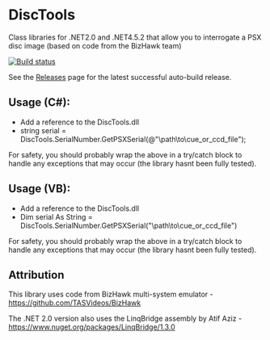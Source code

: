 # DiscTools
Class libraries for .NET2.0 and .NET4.5.2 that allow you to interrogate a PSX disc image (based on code from the BizHawk team)

[![Build status](https://ci.appveyor.com/api/projects/status/58juhmjpih7mw266/branch/master?svg=true)](https://ci.appveyor.com/project/Asnivor/disctools/branch/master)

See the [Releases](https://github.com/Asnivor/DiscTools/releases) page for the latest successful auto-build release.

## Usage (C#):

* Add a reference to the DiscTools.dll
* string serial = DiscTools.SerialNumber.GetPSXSerial(@"\path\to\cue_or_ccd_file");

For safety, you should probably wrap the above in a try/catch block to handle any exceptions that may occur (the library hasnt been fully tested).

## Usage (VB):

* Add a reference to the DiscTools.dll
* Dim serial As String = DiscTools.SerialNumber.GetPSXSerial("\path\to\cue_or_ccd_file")

For safety, you should probably wrap the above in a try/catch block to handle any exceptions that may occur (the library hasnt been fully tested).

## Attribution
This library uses code from BizHawk multi-system emulator - https://github.com/TASVideos/BizHawk

The .NET 2.0 version also uses the LinqBridge assembly by Atif Aziz - https://www.nuget.org/packages/LinqBridge/1.3.0
